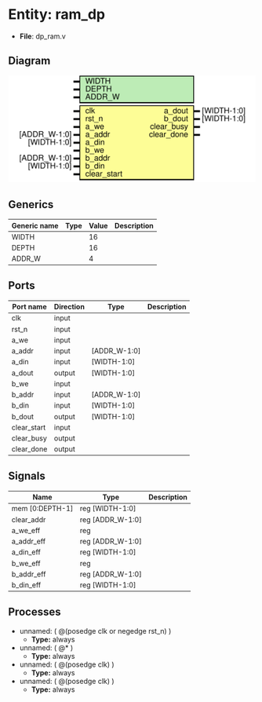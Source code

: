 
# Entity: ram_dp 
- **File**: dp_ram.v

## Diagram
![Diagram](ram_dp.svg "Diagram")
## Generics

| Generic name | Type | Value | Description |
| ------------ | ---- | ----- | ----------- |
| WIDTH        |      | 16    |             |
| DEPTH        |      | 16    |             |
| ADDR_W       |      | 4     |             |

## Ports

| Port name   | Direction | Type         | Description |
| ----------- | --------- | ------------ | ----------- |
| clk         | input     |              |             |
| rst_n       | input     |              |             |
| a_we        | input     |              |             |
| a_addr      | input     | [ADDR_W-1:0] |             |
| a_din       | input     | [WIDTH-1:0]  |             |
| a_dout      | output    | [WIDTH-1:0]  |             |
| b_we        | input     |              |             |
| b_addr      | input     | [ADDR_W-1:0] |             |
| b_din       | input     | [WIDTH-1:0]  |             |
| b_dout      | output    | [WIDTH-1:0]  |             |
| clear_start | input     |              |             |
| clear_busy  | output    |              |             |
| clear_done  | output    |              |             |

## Signals

| Name            | Type             | Description |
| --------------- | ---------------- | ----------- |
| mem [0:DEPTH-1] | reg [WIDTH-1:0]  |             |
| clear_addr      | reg [ADDR_W-1:0] |             |
| a_we_eff        | reg              |             |
| a_addr_eff      | reg [ADDR_W-1:0] |             |
| a_din_eff       | reg [WIDTH-1:0]  |             |
| b_we_eff        | reg              |             |
| b_addr_eff      | reg [ADDR_W-1:0] |             |
| b_din_eff       | reg [WIDTH-1:0]  |             |

## Processes
- unnamed: ( @(posedge clk or negedge rst_n) )
  - **Type:** always
- unnamed: ( @* )
  - **Type:** always
- unnamed: ( @(posedge clk) )
  - **Type:** always
- unnamed: ( @(posedge clk) )
  - **Type:** always
